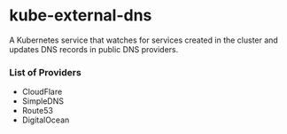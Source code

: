 # kube-external-dns

A Kubernetes service that watches for services created in the cluster and updates DNS records in public DNS providers.

### List of Providers
* CloudFlare
* SimpleDNS
* Route53
* DigitalOcean
